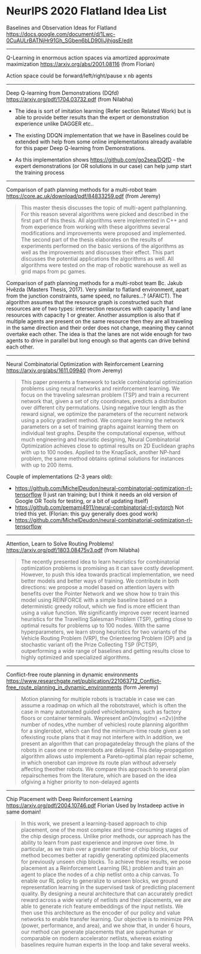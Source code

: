 # NeurIPS 2020 Flatland Idea List

Baselines and Observation Ideas for Flatland
https://docs.google.com/document/d/1Lwc-0CuAULrBATNjHr91Gh_SGben6bLD90IiJjhjqsE/edit

---

Q-Learning in enormous action spaces via amortized approximate maximization
https://arxiv.org/abs/2001.08116 (from Florian)

Action space could be forward/left/right/pause x nb agents

---

Deep Q-learning from Demonstrations (DQfd)
https://arxiv.org/pdf/1704.03732.pdf (from Nilabha)

- The idea is sort of imitation learning (Refer section Related Work) but is able to provide better results than the expert or demonstration experience unlike DAGGER etc..

- The existing DDQN implementation that we have in Baselines could be extended with help from some online implementations already available for this paper Deep Q-learning from Demonstrations.

- As this implementation shows https://github.com/go2sea/DQfD - the expert demonstrations (or OR solutions in our case) can help jump start the training process

---

Comparison of path planning methods for a multi-robot team
https://core.ac.uk/download/pdf/84833259.pdf (from Jeremy)

> This master thesis discusses the topic of
  multi-agent pathplanning. For this reason several algorithms were picked and
  described in the first part of this thesis.
  All algorithms were implemented in C++
  and from experience from working with
  these algorithms several modifications and
  improvements were proposed and implemented. The second part of the thesis
  elaborates on the results of experiments
  performed on the basic versions of the algorithms as well as the improvements and
  discusses their effect. This part discusses
  the potential applications the algorithms
  as well. All algorithms were tested on the
  map of robotic warehouse as well as grid
  maps from pc games.

Comparison of path planning methods for a multi-robot team Bc. Jakub Hvězda (Masters Thesis, 2017). Very similar to flatland environment, apart from the junction constraints, same speed, no failures...? (AFAICT). The algorithm assumes that the resource graph is constructed such that resources are of two types: intersection resources with capacity 1 and lane resources with capacity 1 or greater. Another assumption is also that if multiple agents are present on the same resource then they are all traveling in the same direction and their order does not change, meaning they cannot overtake each other. The idea is that the lanes are not wide enough for two agents to drive in parallel but long enough so that agents can drive behind each other.


---

Neural Combinatorial Optimization with Reinforcement Learning
https://arxiv.org/abs/1611.09940 (from Jeremy)

> This paper presents a framework to tackle combinatorial optimization problems using neural networks and reinforcement learning. We focus on the traveling salesman problem (TSP) and train a recurrent network that, given a set of city coordinates, predicts a distribution over different city permutations. Using negative tour length as the reward signal, we optimize the parameters of the recurrent network using a policy gradient method. We compare learning the network parameters on a set of training graphs against learning them on individual test graphs. Despite the computational expense, without much engineering and heuristic designing, Neural Combinatorial Optimization achieves close to optimal results on 2D Euclidean graphs with up to 100 nodes. Applied to the KnapSack, another NP-hard problem, the same method obtains optimal solutions for instances with up to 200 items.

Couple of implementations (2-3 years old):
- https://github.com/MichelDeudon/neural-combinatorial-optimization-rl-tensorflow  (I just ran training; but I think it needs an old version of Google OR Tools for testing, or a bit of updating itself)
- https://github.com/pemami4911/neural-combinatorial-rl-pytorch  Not tried this yet. (Florian: this guy generally does good work)
- https://github.com/MichelDeudon/neural-combinatorial-optimization-rl-tensorflow

---

Attention, Learn to Solve Routing Problems!
https://arxiv.org/pdf/1803.08475v3.pdf (from Nilabha)

> The recently presented idea to learn heuristics for combinatorial optimization
  problems is promising as it can save costly development. However, to push this
  idea towards practical implementation, we need better models and better ways
  of training. We contribute in both directions: we propose a model based on attention layers with benefits over the Pointer Network and we show how to train
  this model using REINFORCE with a simple baseline based on a deterministic
  greedy rollout, which we find is more efficient than using a value function. We
  significantly improve over recent learned heuristics for the Travelling Salesman
  Problem (TSP), getting close to optimal results for problems up to 100 nodes.
  With the same hyperparameters, we learn strong heuristics for two variants of the
  Vehicle Routing Problem (VRP), the Orienteering Problem (OP) and (a stochastic variant of) the Prize Collecting TSP (PCTSP), outperforming a wide range of
  baselines and getting results close to highly optimized and specialized algorithms.

---

Conflict-free route planning in dynamic environments
https://www.researchgate.net/publication/221063712_Conflict-free_route_planning_in_dynamic_environments (form Jeremy)

> Motion  planning  for  multiple  robots  is  tractable in  case  we  can  assume  a  roadmap  on  which  all  the  robotstravel, which is often the case in many automated guided vehicledomains,  such  as  factory  floors  or  container  terminals.  Wepresent  anO(nvlog(nv) +n2v)(nthe  number  of  nodes,vthe  number  of  vehicles)  route  planning  algorithm  for  a  singlerobot,  which  can  find  the  minimum-time  route  given  a  set  ofexisting  route  plans  that  it  may  not  interfere  with.In  addition,  we  present  an  algorithm  that  can  propagatedelay  through  the  plans  of  the  robots  in  case  one  or  morerobots are delayed. This delay-propagation algorithm allows usto implement a Pareto-optimal plan repair scheme, in which onerobot can improve its route plan without adversely affecting theother robots. We compare this approach to several plan repairschemes  from  the  literature,  which  are  based  on  the  idea  ofgiving  a  higher  priority  to  non-delayed  agents

---

Chip Placement with Deep Reinforcement Learning
https://arxiv.org/pdf/2004.10746.pdf
Florian
Used by Instadeep active in same domain!

> In this work, we present a learning-based approach to chip placement, one of the most complex and time-consuming stages of the chip design process. Unlike prior methods, our approach
  has the ability to learn from past experience and
  improve over time. In particular, as we train
  over a greater number of chip blocks, our method
  becomes better at rapidly generating optimized
  placements for previously unseen chip blocks.
  To achieve these results, we pose placement as a
  Reinforcement Learning (RL) problem and train
  an agent to place the nodes of a chip netlist onto
  a chip canvas. To enable our RL policy to generalize to unseen blocks, we ground representation learning in the supervised task of predicting
  placement quality. By designing a neural architecture that can accurately predict reward across
  a wide variety of netlists and their placements,
  we are able to generate rich feature embeddings
  of the input netlists. We then use this architecture as the encoder of our policy and value networks to enable transfer learning. Our objective is to minimize PPA (power, performance,
  and area), and we show that, in under 6 hours,
  our method can generate placements that are superhuman or comparable on modern accelerator
  netlists, whereas existing baselines require human experts in the loop and take several weeks.